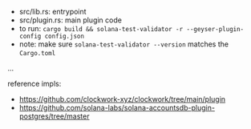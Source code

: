 - src/lib.rs: entrypoint 
- src/plugin.rs: main plugin code
- to run: `cargo build && solana-test-validator -r --geyser-plugin-config config.json`
- note: make sure `solana-test-validator --version` matches the `Cargo.toml`

... 

reference impls:
- https://github.com/clockwork-xyz/clockwork/tree/main/plugin
- https://github.com/solana-labs/solana-accountsdb-plugin-postgres/tree/master 
